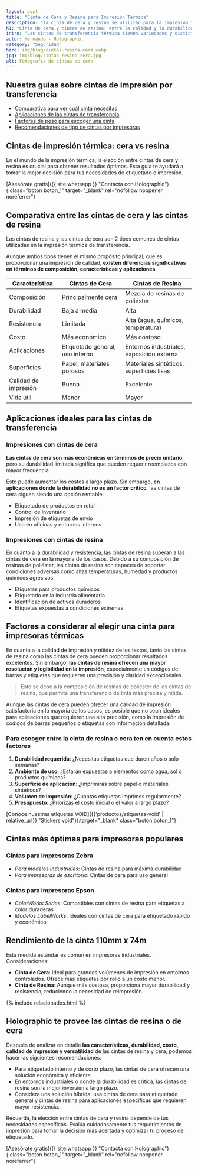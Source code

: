 ```yaml
---
layout: post
title: "Cinta de Cera y Resina para Impresión Térmica"
description: "la cinta de cera y resina se utilizan para la impresión térmica de transferencia. Conoce sus detalles, las características, aplicaciones y ventajas"
h1: "Cinta de cera y cintas de resina: entre la calidad y la durabilidad"
intro: "Las cintas de transferencia térmica tienen variedades y distintas ventajas. ¡Conócelas!"
autor: Hernando - Holographic
category: "Seguridad"
hero: img/blog/cintas-resina-cera.webp
jpg: img/blog/cintas-resina-cera.jpg
alt: Fotografía de cintas de cera
---
```

## Nuestra guías sobre cintas de impresión por transferencia

- [Comparativa para ver cuál cinta necesitas](#comparativa-entre-las-cintas-de-cera-y-las-cintas-de-resina)
- [Aplicaciones de las cintas de transferencia](#aplicaciones-ideales-para-las-cintas-de-transferencia)
- [Factores de peso para escoger una cinta](#factores-a-considerar-al-elegir-una-cinta-para-impresoras-térmicas)
- [Recomendaciones de tipo de cintas por impresoras](#cintas-más-óptimas-para-impresoras-populares)

## Cintas de impresión térmica: cera vs resina

En el mundo de la impresión térmica, la elección entre cintas de cera y resina es crucial para obtener resultados óptimos. Esta guía te ayudará a tomar la mejor decisión para tus necesidades de etiquetado e impresión.

[Asesórate gratis]({{ site.whatsapp }} "Contacta con Holographic"){:class="boton boton_1" target="_blank" rel="nofollow noopener noreferrer"}

## Comparativa entre las cintas de cera y las cintas de resina

Las cintas de resina y las cintas de cera son 2 tipos comunes de cintas utilizadas en la impresión térmica de transferencia.

Aunque ambos tipos tienen el mismo propósito principal, que es proporcionar una impresión de calidad, **existen diferencias significativas en términos de composición, características y aplicaciones**.

| Característica | Cintas de Cera | Cintas de Resina |
|----------------|----------------|-------------------|
| Composición    | Principalmente cera | Mezcla de resinas de poliéster |
| Durabilidad    | Baja a media | Alta |
| Resistencia    | Limitada | Alta (agua, químicos, temperatura) |
| Costo          | Más económico | Más costoso |
| Aplicaciones   | Etiquetado general, uso interno | Entornos industriales, exposición externa |
| Superficies    | Papel, materiales porosos | Materiales sintéticos, superficies lisas |
| Calidad de impresión | Buena | Excelente |
| Vida útil      | Menor | Mayor |

## Aplicaciones ideales para las cintas de transferencia

### Impresiones con cintas de cera

**Las cintas de cera son más económicas en términos de precio unitario**, pero su durabilidad limitada significa que pueden requerir reemplazos con mayor frecuencia.

Esto puede aumentar los costos a largo plazo. Sin embargo, **en aplicaciones donde la durabilidad no es un factor crítico**, las cintas de cera siguen siendo una opción rentable.

- Etiquetado de productos en retail
- Control de inventario
- Impresión de etiquetas de envío
- Uso en oficinas y entornos internos

### Impresiones con cintas de resina

En cuanto a la durabilidad y resistencia, las cintas de resina superan a las cintas de cera en la mayoría de los casos. Debido a su composición de resinas de poliéster, las cintas de resina son capaces de soportar condiciones adversas como altas temperaturas, humedad y productos químicos agresivos.

- Etiquetas para productos químicos
- Etiquetado en la industria alimentaria
- Identificación de activos duraderos
- Etiquetas expuestas a condiciones extremas

## Factores a considerar al elegir una cinta para impresoras térmicas

En cuanto a la calidad de impresión y nitidez de los textos, tanto las cintas de resina como las cintas de cera pueden proporcionar resultados excelentes. Sin embargo, **las cintas de resina ofrecen una mayor resolución y legibilidad en la impresión**, especialmente en códigos de barras y etiquetas que requieren una precisión y claridad excepcionales.

>Esto se debe a la composición de resinas de poliéster de las cintas de resina, que permite una transferencia de tinta más precisa y nítida.

Aunque las cintas de cera pueden ofrecer una calidad de impresión satisfactoria en la mayoría de los casos, es posible que no sean ideales para aplicaciones que requieren una alta precisión, como la impresión de códigos de barras pequeños o etiquetas con información detallada.

### Para escoger entre la cinta de resina o cera ten en cuenta estos factores

1. **Durabilidad requerida**: ¿Necesitas etiquetas que duren años o solo semanas?
2. **Ambiente de uso**: ¿Estarán expuestas a elementos como agua, sol o productos químicos?
3. **Superficie de aplicación**: ¿Imprimirás sobre papel o materiales sintéticos?
4. **Volumen de impresión**: ¿Cuántas etiquetas imprimes regularmente?
5. **Presupuesto**: ¿Priorizas el costo inicial o el valor a largo plazo?

[Conoce nuestras etiquetas VOID]({{'productos/etiquetas-void' | relative_url}} "Stickers void"){:target="_blank" class="boton boton_1"}

## Cintas más óptimas para impresoras populares

### Cintas para impresoras Zebra

- *Para modelos industriales*: Cintas de resina para máxima durabilidad
- *Para impresoras de escritorio*: Cintas de cera para uso general

### Cintas para impresoras Epson

- *ColorWorks Series*: Compatibles con cintas de resina para etiquetas a color duraderas
- *Modelos LabelWorks*: Ideales con cintas de cera para etiquetado rápido y económico

## Rendimiento de la cinta 110mm x 74m

Esta medida estándar es común en impresoras industriales. Consideraciones:

- **Cinta de Cera**: Ideal para grandes volúmenes de impresión en entornos controlados. Ofrece más etiquetas por rollo a un costo menor.
- **Cinta de Resina**: Aunque más costosa, proporciona mayor durabilidad y resistencia, reduciendo la necesidad de reimpresión.

{% include relacionados.html %}

## Holographic te provee las cintas de resina o de cera

Después de analizar en detalle **las características, durabilidad, costo, calidad de impresión y versatilidad** de las cintas de resina y cera, podemos hacer las siguientes recomendaciones:

- Para etiquetado interno y de corto plazo, las cintas de cera ofrecen una solución económica y eficiente.
- En entornos industriales o donde la durabilidad es crítica, las cintas de resina son la mejor inversión a largo plazo.
- Considera una solución híbrida: usa cintas de cera para etiquetado general y cintas de resina para aplicaciones específicas que requieren mayor resistencia.

Recuerda, la elección entre cintas de cera y resina depende de tus necesidades específicas. Evalúa cuidadosamente tus requerimientos de impresión para tomar la decisión más acertada y optimizar tu proceso de etiquetado.

[Asesórate gratis]({{ site.whatsapp }} "Contacta con Holographic"){:class="boton boton_1" target="_blank" rel="nofollow noopener noreferrer"}
